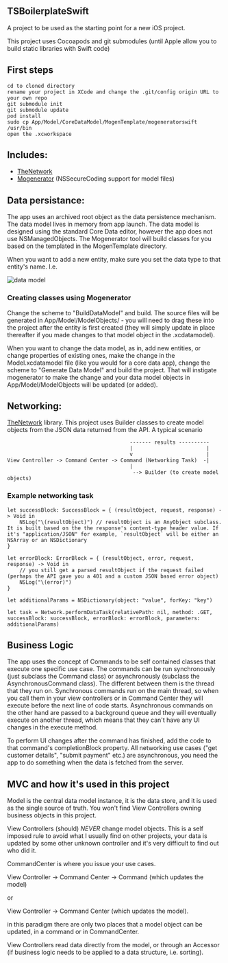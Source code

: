 ## TSBoilerplateSwift

A project to be used as the starting point for a new iOS project.

This project uses Cocoapods and git submodules (until Apple allow you to build static libraries with Swift code)

## First steps
    cd to cloned directory
    rename your project in XCode and change the .git/config origin URL to your own repo
    git submodule init
    git submodule update
    pod install
    sudo cp App/Model/CoreDataModel/MogenTemplate/mogeneratorswift /usr/bin
    open the .xcworkspace

## Includes:
* [TheNetwork](https://github.com/timsawtell/TheNetwork)
* [Mogenerator](https://github.com/timsawtell/mogenerator) (NSSecureCoding support for model files)

## Data persistance:
The app uses an archived root object as the data persistence mechanism. The data model lives in memory from app launch. The data model is designed using the standard Core Data editor, however the app does not use NSManagedObjects. The Mogenerator tool will build classes for you based on the templated in the MogenTemplate directory.

When you want to add a new entity, make sure you set the data type to that entity's name. I.e.

![data model](http://i.imgur.com/8seiyZQ.png)

### Creating classes using Mogenerator
Change the scheme to "BuildDataModel" and build. 
The source files will be generated in App/Model/ModelObjects/ - you will need to drag these into the project after the entity is first created (they will simply update in place thereafter if you made changes to that model object in the .xcdatamodel).


When you want to change the data model, as in, add new entities, or change properties of existing ones, make the change in the Model.xcdatamodel file (like you would for a core data app), change the scheme to "Generate Data Model" and build the project. That will instigate mogenerator to make the change and your data model objects in App/Model/ModelObjects will be updated (or added).

## Networking: 
[TheNetwork](https://github.com/timsawtell/TheNetwork) library.
This project uses Builder classes to create model objects from the JSON data returned from the API.
A typical scenario

                                            ------- results ----------
                                            |                        |
                                            v                        |
    View Controller -> Command Center -> Command (Networking Task)  -|
                                            |
                                             --> Builder (to create model objects)            
                                          
### Example networking task

    let successBlock: SuccessBlock = { (resultObject, request, response) -> Void in
        NSLog("\(resultObject)") // resultObject is an AnyObject subclass. It is built based on the the response's content-type header value. If it's "application/JSON" for example, `resultObject` will be either an NSArray or an NSDictionary
    }

    let errorBlock: ErrorBlock = { (resultObject, error, request, response) -> Void in 
        // you still get a parsed resultObject if the request failed (perhaps the API gave you a 401 and a custom JSON based error object)
        NSLog("\(error)")
    }

    let additionalParams = NSDictionary(object: "value", forKey: "key")

    let task = Network.performDataTask(relativePath: nil, method: .GET, successBlock: successBlock, errorBlock: errorBlock, parameters: additionalParams)                                          

## Business Logic
The app uses the concept of Commands to be self contained classes that execute one specific use case. The commands can be run synchronously (just subclass the Command class) or asynchronously (subclass the AsynchronousCommand class). The different between them is the thread that they run on. Synchronous commands run on the main thread, so when you call them in your view controllers or in Command Center they will execute before the next line of code starts. Asynchronous commands on the other hand are passed to a background queue and they will eventually execute on another thread, which means that they can't have any UI changes in the execute method. 

To perform UI changes after the command has finished, add the code to that command's completionBlock property. All networking use cases ("get customer details", "submit payment" etc.) are asynchronous, you need the app to do something when the data is fetched from the server.

## MVC and how it's used in this project
Model is the central data model instance, it is the data store, and it is used as the single source of truth. You won't find View Controllers owning business objects in this project.

View Controllers (should) _NEVER_ change model objects. This is a self imposed rule to avoid what I usually find on other projects, your data is updated by some other unknown controller and it's very difficult to find out who did it.

CommandCenter is where you issue your use cases.

View Controller -> Command Center -> Command (which updates the model) 

or 

View Controller -> Command Center (which updates the model).

in this paradigm there are only two places that a model object can be updated, in a command or in CommandCenter.

View Controllers read data directly from the model, or through an Accessor (if business logic needs to be applied to a data structure, i.e. sorting).